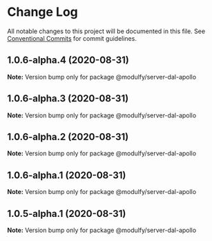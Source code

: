 # Change Log

All notable changes to this project will be documented in this file.
See [Conventional Commits](https://conventionalcommits.org) for commit guidelines.

## 1.0.6-alpha.4 (2020-08-31)

**Note:** Version bump only for package @modulfy/server-dal-apollo





## 1.0.6-alpha.3 (2020-08-31)

**Note:** Version bump only for package @modulfy/server-dal-apollo





## 1.0.6-alpha.2 (2020-08-31)

**Note:** Version bump only for package @modulfy/server-dal-apollo





## 1.0.6-alpha.1 (2020-08-31)

**Note:** Version bump only for package @modulfy/server-dal-apollo





## 1.0.5-alpha.1 (2020-08-31)

**Note:** Version bump only for package @modulfy/server-dal-apollo

